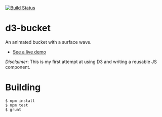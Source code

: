 [![Build Status](https://travis-ci.org/j-white/d3-bucket.svg?branch=master)](https://travis-ci.org/j-white/d3-bucket)

d3-bucket
====

An animated bucket with a surface wave.

* [See a live demo](http://htmlpreview.github.io/?https://github.com/j-white/d3-bucket/blob/master/example/bucket.html)

_Disclaimer_: This is my first attempt at using D3 and writing a reusable JS component.

Building
====
    $ npm install
    $ npm test
    $ grunt

